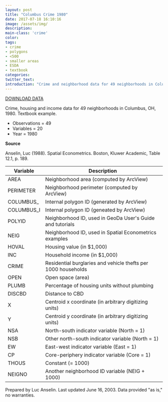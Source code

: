 ```yaml
---
layout: post
title: "Columbus Crime 1980"
date: 2017-07-18 16:10:16
image: /assets/img/
description:
main-class: 'crime'
color:
tags:
- crime
- polygons
- <500
- smaller areas
- ESDA
- textbook
categories:
twitter_text:
introduction: "Crime and neighborhood data for 49 neighborhoods in Columbus, OH, 1980."
---
```

<script>
$('#map').hide();
</script>

[DOWNLOAD DATA](../data/columbus.zip)

Crime, housing and income data for 49 neighborhoods in Columbus, OH, 1980. Textbook example.

* Observations = 49
* Variables = 20
* Year = 1980

**Source**

Anselin, Luc (1988). Spatial Econometrics. Boston, Kluwer Academic, Table 12.1, p. 189.

|Variable|Description|
|---|---|
|AREA|Neighborhood area (computed by ArcView)|
|PERIMETER|Neighborhood perimeter (computed by ArcView)|
|COLUMBUS_|Internal polygon ID (generated by ArcView)|
|COLUMBUS_I|Internal polygon ID (geneated by ArcView)|
|POLYID|Neighborhood ID, used in GeoDa User's Guide and tutorials|
|NEIG|Neighborhood ID, used in Spatial Econometrics examples|
|HOVAL|Housing value (in $1,000)|
|INC|Household income (in $1,000)|
|CRIME|Residential burglaries and vehicle thefts per 1000 households|
|OPEN|Open space (area)|
|PLUMB|Percentage of housing units without plumbing|
|DISCBD|Distance to CBD|
|X|Centroid x coordinate (in arbitrary digitizing units)|
|Y|Centroid y coordinate (in arbitrary digitizing units)|
|NSA|North-south indicator variable (North = 1)|
|NSB|Other north-south indicator variable (North = 1)|
|EW|East-west indicator variable (East = 1)|
|CP|Core-periphery indicator variable (Core = 1)|
|THOUS|Constant (= 1000)|
|NEIGNO|Another neighborhood ID variable (NEIG + 1000)|


Prepared by Luc Anselin. Last updated June 16, 2003. Data provided "as is," no warranties.
